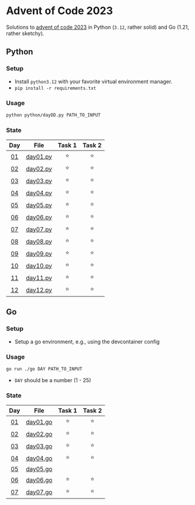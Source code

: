 # Advent of Code 2023

Solutions to [advent of code 2023](https://adventofcode.com/2023) in Python (`3.12`, rather solid) and Go (1.21, rather sketchy).

## Python

### Setup

- Install `python3.12` with your favorite virtual environment manager.
- `pip install -r requirements.txt`

### Usage

```sh
python python/dayDD.py PATH_TO_INPUT
```
### State

|Day|File| Task 1 | Task 2 |
|:---:|:---:|:---:|:---:|
| [01](https://adventofcode.com/2023/day/1)|[day01.py](./python/day01.py)| ⭐ | ⭐|
| [02](https://adventofcode.com/2023/day/2)|[day02.py](./python/day02.py)| ⭐ | ⭐|
| [03](https://adventofcode.com/2023/day/3)|[day03.py](./python/day03.py)| ⭐ | ⭐|
| [04](https://adventofcode.com/2023/day/4)|[day04.py](./python/day04.py)| ⭐ | ⭐|
| [05](https://adventofcode.com/2023/day/5)|[day05.py](./python/day05.py)| ⭐ | ⭐|
| [06](https://adventofcode.com/2023/day/6)|[day06.py](./python/day06.py)| ⭐ | ⭐|
| [07](https://adventofcode.com/2023/day/7)|[day07.py](./python/day07.py)| ⭐ | ⭐|
| [08](https://adventofcode.com/2023/day/8)|[day08.py](./python/day08.py)| ⭐ | ⭐|
| [09](https://adventofcode.com/2023/day/9)|[day09.py](./python/day09.py)| ⭐ | ⭐|
| [10](https://adventofcode.com/2023/day/10)|[day10.py](./python/day10.py)| ⭐ | ⭐|
| [11](https://adventofcode.com/2023/day/11)|[day11.py](./python/day11.py)| ⭐ | ⭐|
| [12](https://adventofcode.com/2023/day/12)|[day12.py](./python/day12.py)| ⭐ | ⭐|

## Go

### Setup

- Setup a go environment, e.g., using the devcontainer config

### Usage

```sh
go run ./go DAY PATH_TO_INPUT
```
- `DAY` should be a number (1 - 25)
### State

|Day|File| Task 1 | Task 2 |
|:---:|:---:|:---:|:---:|
| [01](https://adventofcode.com/2023/day/1)|[day01.go](./go/day01.go)| ⭐ | ⭐|
| [02](https://adventofcode.com/2023/day/2)|[day02.go](./go/day02.go)| ⭐ | ⭐|
| [03](https://adventofcode.com/2023/day/3)|[day03.go](./go/day03.go)| ⭐ | ⭐|
| [04](https://adventofcode.com/2023/day/4)|[day04.go](./go/day04.go)| ⭐ | ⭐|
| [05](https://adventofcode.com/2023/day/5)|[day05.go](./go/day05.go)|  | |
| [06](https://adventofcode.com/2023/day/6)|[day06.go](./go/day06.go)| ⭐ | ⭐|
| [07](https://adventofcode.com/2023/day/7)|[day07.go](./go/day07.go)| ⭐ | ⭐|
